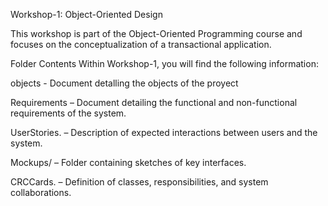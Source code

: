 Workshop-1: Object-Oriented Design

This workshop is part of the Object-Oriented Programming course and focuses on the conceptualization of a transactional application.

Folder Contents
Within Workshop-1, you will find the following information:

objects - Document detalling the objects of the proyect

Requirements – Document detailing the functional and non-functional requirements of the system.

UserStories. – Description of expected interactions between users and the system.

Mockups/ – Folder containing sketches of key interfaces.

CRCCards. – Definition of classes, responsibilities, and system collaborations.
